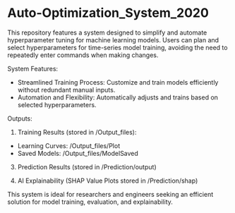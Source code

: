 # Auto-Optimization_System_2020
This repository features a system designed to simplify and automate hyperparameter tuning for machine learning models. Users can plan and select hyperparameters for time-series model training, avoiding the need to repeatedly enter commands when making changes.

System Features:
- Streamlined Training Process: Customize and train models efficiently without redundant manual inputs.
- Automation and Flexibility: Automatically adjusts and trains based on selected hyperparameters.

  
Outputs:
1. Training Results (stored in /Output_files):
- Learning Curves: /Output_files/Plot
- Saved Models: /Output_files/ModelSaved

3. Prediction Results (stored in /Prediction/output)

4. AI Explainability (SHAP Value Plots stored in /Prediction/shap)


This system is ideal for researchers and engineers seeking an efficient solution for model training, evaluation, and explainability.
